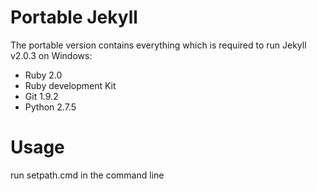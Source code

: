 Portable Jekyll
==============

The portable version contains everything which is required to run Jekyll v2.0.3 on Windows:

* Ruby 2.0
* Ruby development Kit
* Git 1.9.2
* Python 2.7.5

Usage
=============
run setpath.cmd in the command line
